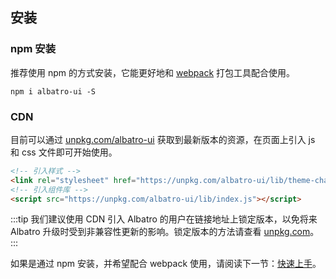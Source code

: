 ## 安装

### npm 安装

推荐使用 npm 的方式安装，它能更好地和 [webpack](https://webpack.js.org/) 打包工具配合使用。

```shell
npm i albatro-ui -S
```

### CDN

目前可以通过 [unpkg.com/albatro-ui](https://unpkg.com/albatro-ui/) 获取到最新版本的资源，在页面上引入 js 和 css 文件即可开始使用。

```html
<!-- 引入样式 -->
<link rel="stylesheet" href="https://unpkg.com/albatro-ui/lib/theme-chalk/index.css">
<!-- 引入组件库 -->
<script src="https://unpkg.com/albatro-ui/lib/index.js"></script>
```

:::tip
我们建议使用 CDN 引入 Albatro 的用户在链接地址上锁定版本，以免将来 Albatro 升级时受到非兼容性更新的影响。锁定版本的方法请查看 [unpkg.com](https://unpkg.com)。
:::

<!-- ### Hello world

通过 CDN 的方式我们可以很容易地使用 Albatro 写出一个 Hello world 页面。[在线演示](https://codepen.io/ziyoung/pen/rRKYpd)

<iframe height="265" style="width: 100%;" scrolling="no" title="Element demo" src="//codepen.io/ziyoung/embed/rRKYpd/?height=265&theme-id=light&default-tab=html" frameborder="no" allowtransparency="true" allowfullscreen="true">
  See the Pen <a href='https://codepen.io/ziyoung/pen/rRKYpd/'>Element demo</a> by hetech
  (<a href='https://codepen.io/ziyoung'>@ziyoung</a>) on <a href='https://codepen.io'>CodePen</a>.
</iframe> -->

如果是通过 npm 安装，并希望配合 webpack 使用，请阅读下一节：[快速上手](/zh-CN/component/quickstart)。
